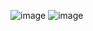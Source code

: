 ![image](https://github.com/imjyoon/sparta/assets/130806611/f65ccf14-1887-407d-80bf-b48bf01ad4d1)
![image](https://github.com/imjyoon/sparta/assets/130806611/9a7aad3f-2ec9-4b03-a1ad-5eb01eadc722)
